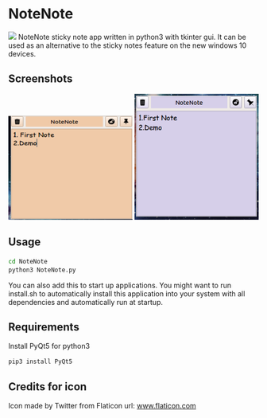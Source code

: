 # NoteNote

 <img src="./icons/letter-0.gif" >
NoteNote sticky note app written in python3 with tkinter gui.
It can be used as an alternative to the sticky notes feature on the new windows 10 devices.

## Screenshots

 <img src="./Screenshots/1.png" width="250">   <img src="./Screenshots/2.png" width="250">

## Usage

```bash
cd NoteNote
python3 NoteNote.py
```

You can also add this to start up applications.
You might want to run install.sh to automatically install this application into your system with all dependencies and automatically run at startup. 

## Requirements

Install PyQt5 for python3

```bash
pip3 install PyQt5
```

## Credits for icon

Icon made by Twitter from Flaticon
url: www.flaticon.com